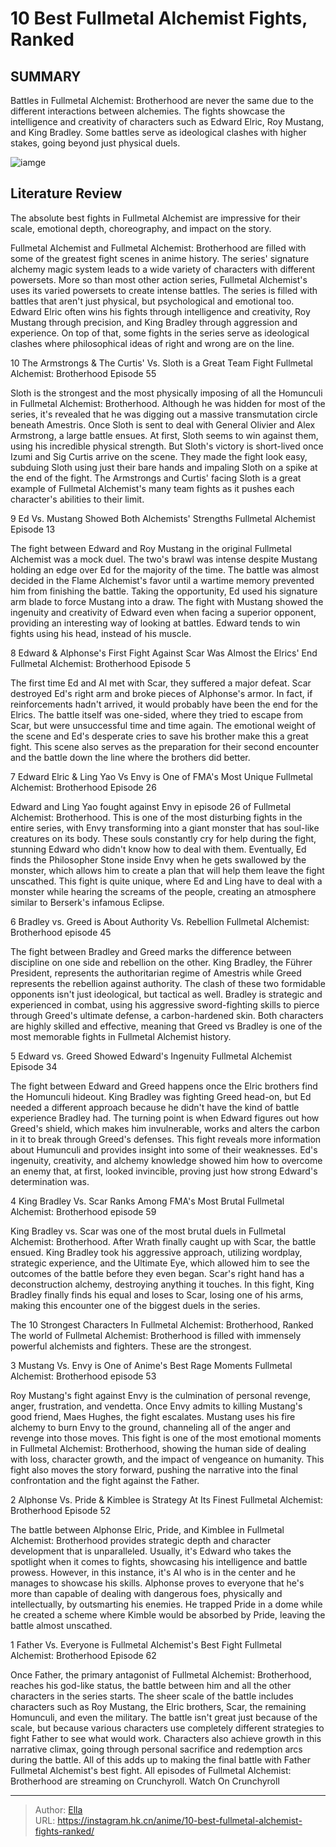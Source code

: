 # 10 Best Fullmetal Alchemist Fights, Ranked


## SUMMARY 


 Battles in Fullmetal Alchemist: Brotherhood are never the same due to the different interactions between alchemies. 
 The fights showcase the intelligence and creativity of characters such as Edward Elric, Roy Mustang, and King Bradley. 
 Some battles serve as ideological clashes with higher stakes, going beyond just physical duels. 

![iamge](https://static1.srcdn.com/wordpress/wp-content/uploads/2023/10/the-cast-of-fullmetal-alchemist-brotherhood.jpg)

## Literature Review

The absolute best fights in Fullmetal Alchemist are impressive for their scale, emotional depth, choreography, and impact on the story.




Fullmetal Alchemist and Fullmetal Alchemist: Brotherhood are filled with some of the greatest fight scenes in anime history. The series&#39; signature alchemy magic system leads to a wide variety of characters with different powersets. More so than most other action series, Fullmetal Alchemist&#39;s uses its varied powersets to create intense battles.
The series is filled with battles that aren&#39;t just physical, but psychological and emotional too. Edward Elric often wins his fights through intelligence and creativity, Roy Mustang through precision, and King Bradley through aggression and experience. On top of that, some fights in the series serve as ideological clashes where philosophical ideas of right and wrong are on the line.









 








 10  The Armstrongs &amp; The Curtis&#39; Vs. Sloth is a Great Team Fight 
Fullmetal Alchemist: Brotherhood Episode 55
        

Sloth is the strongest and the most physically imposing of all the Homunculi in Fullmetal Alchemist: Brotherhood. Although he was hidden for most of the series, it&#39;s revealed that he was digging out a massive transmutation circle beneath Amestris. Once Sloth is sent to deal with General Olivier and Alex Armstrong, a large battle ensues. At first, Sloth seems to win against them, using his incredible physical strength. But Sloth&#39;s victory is short-lived once Izumi and Sig Curtis arrive on the scene. They made the fight look easy, subduing Sloth using just their bare hands and impaling Sloth on a spike at the end of the fight. The Armstrongs and Curtis&#39; facing Sloth is a great example of Fullmetal Alchemist&#39;s many team fights as it pushes each character&#39;s abilities to their limit.





 9  Ed Vs. Mustang Showed Both Alchemists&#39; Strengths 
Fullmetal Alchemist Episode 13
        

The fight between Edward and Roy Mustang in the original Fullmetal Alchemist was a mock duel. The two&#39;s brawl was intense despite Mustang holding an edge over Ed for the majority of the time. The battle was almost decided in the Flame Alchemist&#39;s favor until a wartime memory prevented him from finishing the battle. Taking the opportunity, Ed used his signature arm blade to force Mustang into a draw. The fight with Mustang showed the ingenuity and creativity of Edward even when facing a superior opponent, providing an interesting way of looking at battles. Edward tends to win fights using his head, instead of his muscle.





 8  Edward &amp; Alphonse&#39;s First Fight Against Scar Was Almost the Elrics&#39; End 
Fullmetal Alchemist: Brotherhood Episode 5


The first time Ed and Al met with Scar, they suffered a major defeat. Scar destroyed Ed&#39;s right arm and broke pieces of Alphonse&#39;s armor. In fact, if reinforcements hadn&#39;t arrived, it would probably have been the end for the Elrics. The battle itself was one-sided, where they tried to escape from Scar, but were unsuccessful time and time again. The emotional weight of the scene and Ed&#39;s desperate cries to save his brother make this a great fight. This scene also serves as the preparation for their second encounter and the battle down the line where the brothers did better.





 7  Edward Elric &amp; Ling Yao Vs Envy is One of FMA&#39;s Most Unique 
Fullmetal Alchemist: Brotherhood Episode 26


Edward and Ling Yao fought against Envy in episode 26 of Fullmetal Alchemist: Brotherhood. This is one of the most disturbing fights in the entire series, with Envy transforming into a giant monster that has soul-like creatures on its body. These souls constantly cry for help during the fight, stunning Edward who didn&#39;t know how to deal with them. Eventually, Ed finds the Philosopher Stone inside Envy when he gets swallowed by the monster, which allows him to create a plan that will help them leave the fight unscathed. This fight is quite unique, where Ed and Ling have to deal with a monster while hearing the screams of the people, creating an atmosphere similar to Berserk&#39;s infamous Eclipse.





 6  Bradley vs. Greed is About Authority Vs. Rebellion 
Fullmetal Alchemist: Brotherhood episode 45


The fight between Bradley and Greed marks the difference between discipline on one side and rebellion on the other. King Bradley, the Führer President, represents the authoritarian regime of Amestris while Greed represents the rebellion against authority. The clash of these two formidable opponents isn&#39;t just ideological, but tactical as well. Bradley is strategic and experienced in combat, using his aggressive sword-fighting skills to pierce through Greed&#39;s ultimate defense, a carbon-hardened skin. Both characters are highly skilled and effective, meaning that Greed vs Bradley is one of the most memorable fights in Fullmetal Alchemist history.





 5  Edward vs. Greed Showed Edward&#39;s Ingenuity 
Fullmetal Alchemist Episode 34


The fight between Edward and Greed happens once the Elric brothers find the Homunculi hideout. King Bradley was fighting Greed head-on, but Ed needed a different approach because he didn&#39;t have the kind of battle experience Bradley had. The turning point is when Edward figures out how Greed&#39;s shield, which makes him invulnerable, works and alters the carbon in it to break through Greed&#39;s defenses. This fight reveals more information about Humunculi and provides insight into some of their weaknesses. Ed&#39;s ingenuity, creativity, and alchemy knowledge showed him how to overcome an enemy that, at first, looked invincible, proving just how strong Edward&#39;s determination was.





 4  King Bradley Vs. Scar Ranks Among FMA&#39;s Most Brutal 
Fullmetal Alchemist: Brotherhood episode 59
        

King Bradley vs. Scar was one of the most brutal duels in Fullmetal Alchemist: Brotherhood. After Wrath finally caught up with Scar, the battle ensued. King Bradley took his aggressive approach, utilizing wordplay, strategic experience, and the Ultimate Eye, which allowed him to see the outcomes of the battle before they even began. Scar&#39;s right hand has a deconstruction alchemy, destroying anything it touches. In this fight, King Bradley finally finds his equal and loses to Scar, losing one of his arms, making this encounter one of the biggest duels in the series.
            
 
 The 10 Strongest Characters In Fullmetal Alchemist: Brotherhood, Ranked 
The world of Fullmetal Alchemist: Brotherhood is filled with immensely powerful alchemists and fighters. These are the strongest.








 3  Mustang Vs. Envy is One of Anime&#39;s Best Rage Moments 
Fullmetal Alchemist: Brotherhood episode 53


Roy Mustang&#39;s fight against Envy is the culmination of personal revenge, anger, frustration, and vendetta. Once Envy admits to killing Mustang&#39;s good friend, Maes Hughes, the fight escalates. Mustang uses his fire alchemy to burn Envy to the ground, channeling all of the anger and revenge into those moves. This fight is one of the most emotional moments in Fullmetal Alchemist: Brotherhood, showing the human side of dealing with loss, character growth, and the impact of vengeance on humanity. This fight also moves the story forward, pushing the narrative into the final confrontation and the fight against the Father.





 2  Alphonse Vs. Pride &amp; Kimblee is Strategy At Its Finest 
Fullmetal Alchemist: Brotherhood Episode 52


The battle between Alphonse Elric, Pride, and Kimblee in Fullmetal Alchemist: Brotherhood provides strategic depth and character development that is unparalleled. Usually, it&#39;s Edward who takes the spotlight when it comes to fights, showcasing his intelligence and battle prowess. However, in this instance, it&#39;s Al who is in the center and he manages to showcase his skills. Alphonse proves to everyone that he&#39;s more than capable of dealing with dangerous foes, physically and intellectually, by outsmarting his enemies. He trapped Pride in a dome while he created a scheme where Kimble would be absorbed by Pride, leaving the battle almost unscathed.





 1  Father Vs. Everyone is Fullmetal Alchemist&#39;s Best Fight 
Fullmetal Alchemist: Brotherhood Episode 62


Once Father, the primary antagonist of Fullmetal Alchemist: Brotherhood, reaches his god-like status, the battle between him and all the other characters in the series starts. The sheer scale of the battle includes characters such as Roy Mustang, the Elric brothers, Scar, the remaining Homunculi, and even the military. The battle isn&#39;t great just because of the scale, but because various characters use completely different strategies to fight Father to see what would work. Characters also achieve growth in this narrative climax, going through personal sacrifice and redemption arcs during the battle. All of this adds up to making the final battle with Father Fullmetal Alchemist&#39;s best fight.
All episodes of Fullmetal Alchemist: Brotherhood are streaming on Crunchyroll.
Watch On Crunchyroll

---

> Author: [Ella](https://instagram.hk.cn/)  
> URL: https://instagram.hk.cn/anime/10-best-fullmetal-alchemist-fights-ranked/  

